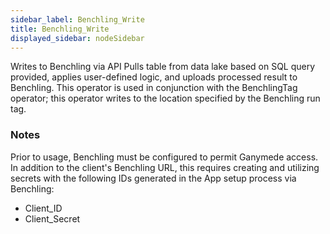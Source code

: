 ```yaml
---
sidebar_label: Benchling_Write
title: Benchling_Write
displayed_sidebar: nodeSidebar
---
```


Writes to Benchling via API
Pulls table from data lake based on SQL query provided, applies user-defined logic,
and uploads processed result to Benchling.  This operator is used in conjunction with
the BenchlingTag operator; this operator writes to the location specified by the Benchling
run tag.

### Notes
Prior to usage, Benchling must be configured to permit Ganymede access. In addition to
the client's Benchling URL, this requires creating and utilizing secrets with the following
IDs generated in the App setup process via Benchling:
- Client_ID
- Client_Secret